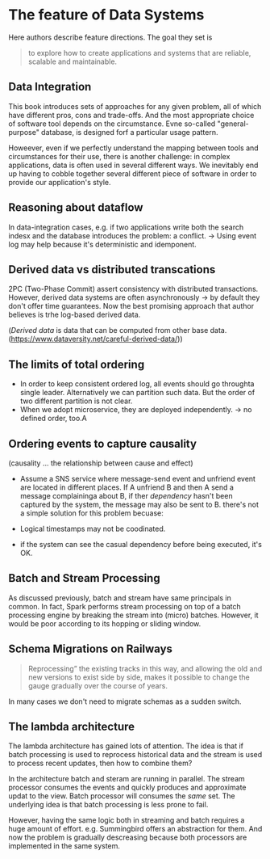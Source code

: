 The feature of Data Systems
==========

Here authors describe feature directions.
The goal they set is

> to explore how to create applications and systems that are reliable, scalable and maintainable.


## Data Integration
This book introduces sets of approaches for any given problem, all of which have different pros, cons and trade-offs. And the most appropriate choice of software tool depends on the circumstance. Evne so-called "general-purpose" database, is designed forf a particular usage pattern.

Howeever, even if we perfectly understand the mapping between tools and circumstances for their use, there is another challenge: in complex applications, data is often used in several different ways. We inevitably end up having to cobble together several different piece of software in order to provide our application's style.


## Reasoning about dataflow
In data-integration cases, e.g. if two applications write both the search indesx and the database introduces the problem: a conflict. -> Using event log may help because it's deterministic and idemponent.


## Derived data vs distributed transcations
2PC (Two-Phase Commit) assert consistency with distributed transactions. However, derived data systems are often asynchronously -> by default they don't offer time guarantees. Now the best promising approach that author believes is trhe log-based derived data.

(*Derived data* is data that can be computed from other base data. (https://www.dataversity.net/careful-derived-data/))


## The limits of total ordering

- In order to keep consistent ordered log, all events should go throughta single leader. Alternatively we can partition such data. But the order of two different partition is not clear.
- When we adopt microservice, they are deployed independently. -> no defined order, too.A


## Ordering events to capture causality
(causality ... the relationship between cause and effect)
- Assume a SNS service where message-send event and unfriend event are located in different places. If A unfriend B and then A send a message complaininga about B, if ther *dependency* hasn't been captured by the system, the message may also be sent to B. there's not a simple solution for this problem becuase:

- Logical timestamps may not be coodinated.
- if the system can see the casual dependency before being executed, it's OK.


## Batch and Stream Processing
As discussed previously, batch and stream have same principals in common. In fact, Spark performs stream processing on top of a batch processing engine by breaking the stream into (micro) batches. However, it would be poor according to its hopping or sliding window.


## Schema Migrations on Railways

> Reprocessing” the existing tracks in this way, and allowing the old
> and new versions to exist side by side, makes it possible to change the
> gauge gradually over the course of years.

In many cases we don't need to migrate schemas as a sudden switch.


## The lambda architecture
The lambda architecture has gained lots of attention. The idea is that if batch processing is used to reprocess historical data and the stream is used to process recent updates, then how to combine them?

In the architecture batch and steram are running in parallel. The stream processor consumes the events and quickly produces and approximate updat to the view. Batch processor will consumes the *same* set. The underlying idea is that batch processing is less prone to fail.

However, having the same logic both in streaming and batch requires a huge amount of effort. e.g. Summingbird offers an abstraction for them. And now the problem is gradually descreasing because both processors are implemented in the same system.
